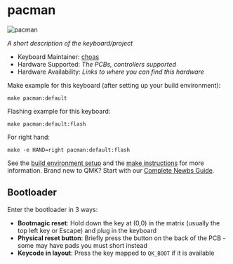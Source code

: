 # pacman

![pacman](https://i.imgur.com/WxUPde4.jpeg)

*A short description of the keyboard/project*

* Keyboard Maintainer: [choas](https://github.com/choas)
* Hardware Supported: *The PCBs, controllers supported*
* Hardware Availability: *Links to where you can find this hardware*

Make example for this keyboard (after setting up your build environment):

    make pacman:default

Flashing example for this keyboard:

    make pacman:default:flash

For right hand:

    make -e HAND=right pacman:default:flash

See the [build environment setup](https://docs.qmk.fm/#/getting_started_build_tools) and the [make instructions](https://docs.qmk.fm/#/getting_started_make_guide) for more information. Brand new to QMK? Start with our [Complete Newbs Guide](https://docs.qmk.fm/#/newbs).

## Bootloader

Enter the bootloader in 3 ways:

* **Bootmagic reset**: Hold down the key at (0,0) in the matrix (usually the top left key or Escape) and plug in the keyboard
* **Physical reset button**: Briefly press the button on the back of the PCB - some may have pads you must short instead
* **Keycode in layout**: Press the key mapped to `QK_BOOT` if it is available
